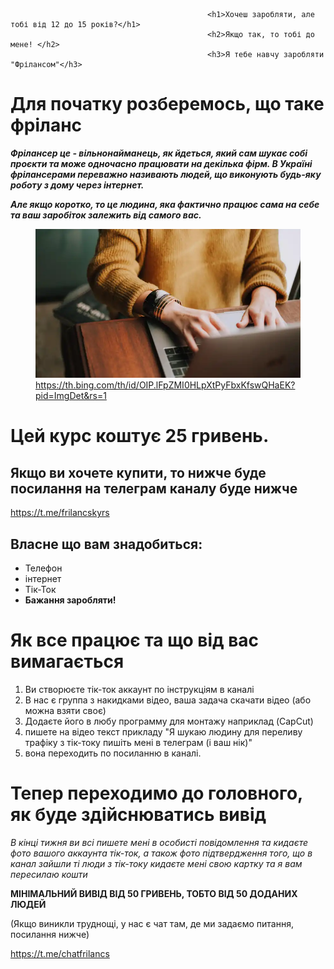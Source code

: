 <!Doctype html>
<html>
    <head>
        <meta charset="utf-8">
        <title></title>
    </head>
    <body>
        </head>
        <body>
            
    
        
                                                <h1>Хочеш заробляти, але тобі від 12 до 15 років?</h1>
                                                <h2>Якщо так, то тобі до мене! </h2>
                                                <h3>Я тебе навчу заробляти "Фрілансом"</h3>
<h1>Для початку розберемось, що таке фріланс</h1>
<p>
<strong><em> Фрілансер це - вільнонайманець, як йдеться, який сам шукає собі проєкти та може одночасно працювати на декілька фірм. В Україні фрілансерами переважно називають людей, що виконують будь-яку роботу з дому через інтернет.</em></strong>
    <p>
<em><strong>Але якщо коротко, то це людина, яка фактично працює сама на себе та ваш заробіток залежить від самого вас.</em></strong>
</p>
<figure>
<img src="image.webp">
<figcaption>
<a href="https://th.bing.com/th/id/OIP.lFpZMI0HLpXtPyFbxKfswQHaEK?pid=ImgDet&rs=1">https://th.bing.com/th/id/OIP.lFpZMI0HLpXtPyFbxKfswQHaEK?pid=ImgDet&rs=1</a>
</figcaption>
</figure>
<p>
<h1>Цей курс коштує 25 гривень. </h1>
<h2>Якщо ви хочете купити, то нижче буде посилання на телеграм каналу буде нижче</h2>
<a href="https://t.me/frilancskyrs">https://t.me/frilancskyrs</a>
</p>
<h2>Власне що вам знадобиться:</h2>
<p>
<ul>
<li>Телефон</li>
<li>інтернет</li>
<li>Тік-Ток</li>
<li><strong>Бажання заробляти!</strong></li>
</ul>
</p>
<h1>Як все працює та що від вас вимагається</h1>
<p>
<ol>
<li>Ви створюєте тік-ток аккаунт по інструкціям в каналі</li>
<li>В нас є группа з накидками відео, ваша задача скачати відео (або можна взяти своє)</li>
<li>Додаєте його в любу программу для монтажу наприклад (CapCut)</li>
<li>пишете на відео текст прикладу "Я шукаю людину для переливу трафіку з тік-току пишіть мені в телеграм (і ваш нік)"</li>
<li>вона переходить по посиланню в каналі.</li>
</ol>
</p>
<h1>Тепер переходимо до головного, як буде здійснюватись вивід</h1>
<p>
<em>В кінці тижня ви всі пишете мені в особисті повідомлення 
та кидаєте фото вашого аккаунта тік-ток, а також фото підтвердження того, що в канал зайшли ті люди з тік-току
кидаєте мені свою картку та я вам пересилаю кошти</em>
</p>
<p>
<strong>МІНІМАЛЬНИЙ ВИВІД ВІД 50 ГРИВЕНЬ, ТОБТО ВІД 50 ДОДАНИХ ЛЮДЕЙ</strong>
</p>
<p>
(Якщо виникли труднощі, у нас є чат там, де ми задаємо питання, посилання нижче)
</p>
<p>
<a href="https://t.me/chatfrilancs">https://t.me/chatfrilancs</a>
</p>
